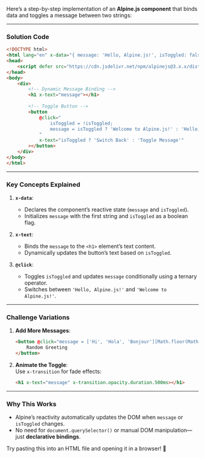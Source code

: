 Here’s a step-by-step implementation of an **Alpine.js component** that binds data and toggles a message between two strings:

---

### **Solution Code**
```html
<!DOCTYPE html>
<html lang="en" x-data="{ message: 'Hello, Alpine.js!', isToggled: false }">
<head>
    <script defer src="https://cdn.jsdelivr.net/npm/alpinejs@3.x.x/dist/cdn.min.js"></script>
</head>
<body>
    <div>
        <!-- Dynamic Message Binding -->
        <h1 x-text="message"></h1>
        
        <!-- Toggle Button -->
        <button 
            @click="
                isToggled = !isToggled;
                message = isToggled ? 'Welcome to Alpine.js!' : 'Hello, Alpine.js!';
            "
            x-text="isToggled ? 'Switch Back' : 'Toggle Message'"
        ></button>
    </div>
</body>
</html>
```

---

### **Key Concepts Explained**
1. **`x-data`**:  
   - Declares the component’s reactive state (`message` and `isToggled`).  
   - Initializes `message` with the first string and `isToggled` as a boolean flag.

2. **`x-text`**:  
   - Binds the `message` to the `<h1>` element’s text content.  
   - Dynamically updates the button’s text based on `isToggled`.

3. **`@click`**:  
   - Toggles `isToggled` and updates `message` conditionally using a ternary operator.  
   - Switches between `'Hello, Alpine.js!'` and `'Welcome to Alpine.js!'`.

---

### **Challenge Variations**
1. **Add More Messages**:  
   ```html
   <button @click="message = ['Hi', 'Hola', 'Bonjour'][Math.floor(Math.random() * 3)]">
       Random Greeting
   </button>
   ```

2. **Animate the Toggle**:  
   Use `x-transition` for fade effects:
   ```html
   <h1 x-text="message" x-transition.opacity.duration.500ms></h1>
   ```

---

### **Why This Works**
- Alpine’s reactivity automatically updates the DOM when `message` or `isToggled` changes.  
- No need for `document.querySelector()` or manual DOM manipulation—just **declarative bindings**.

Try pasting this into an HTML file and opening it in a browser! 🎯